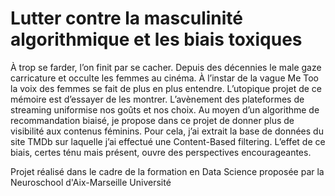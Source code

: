 # Lutter contre la masculinité algorithmique et les biais toxiques

À trop se farder, l’on finit par se cacher. Depuis des décennies le male gaze carricature et occulte les femmes au cinéma. À l’instar de la vague Me Too la voix des femmes se fait de plus en plus entendre. L’utopique projet de ce mémoire est d’essayer de les montrer. L’avènement des plateformes de streaming uniformise nos goûts et nos choix. Au moyen d’un algorithme de recommandation biaisé, je propose dans ce projet de donner plus de visibilité aux contenus féminins. Pour cela, j’ai extrait la base de données du site TMDb sur laquelle j’ai effectué une Content-Based filtering. L’effet de ce biais, certes ténu mais présent, ouvre des perspectives encourageantes.

Projet réalisé dans le cadre de la formation en Data Science proposée par la Neuroschool d'Aix-Marseille Université
